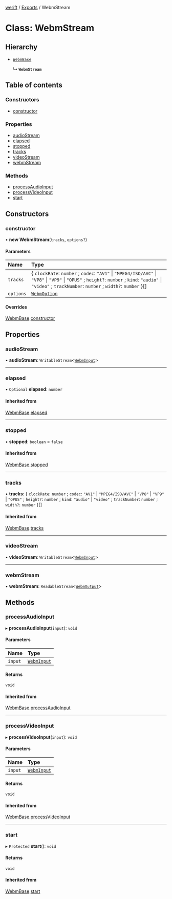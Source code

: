 [werift](../README.md) / [Exports](../modules.md) / WebmStream

# Class: WebmStream

## Hierarchy

- [`WebmBase`](WebmBase.md)

  ↳ **`WebmStream`**

## Table of contents

### Constructors

- [constructor](WebmStream.md#constructor)

### Properties

- [audioStream](WebmStream.md#audiostream)
- [elapsed](WebmStream.md#elapsed)
- [stopped](WebmStream.md#stopped)
- [tracks](WebmStream.md#tracks)
- [videoStream](WebmStream.md#videostream)
- [webmStream](WebmStream.md#webmstream)

### Methods

- [processAudioInput](WebmStream.md#processaudioinput)
- [processVideoInput](WebmStream.md#processvideoinput)
- [start](WebmStream.md#start)

## Constructors

### constructor

• **new WebmStream**(`tracks`, `options?`)

#### Parameters

| Name | Type |
| :------ | :------ |
| `tracks` | { `clockRate`: `number` ; `codec`: ``"AV1"`` \| ``"MPEG4/ISO/AVC"`` \| ``"VP8"`` \| ``"VP9"`` \| ``"OPUS"`` ; `height?`: `number` ; `kind`: ``"audio"`` \| ``"video"`` ; `trackNumber`: `number` ; `width?`: `number`  }[] |
| `options` | [`WebmOption`](../interfaces/WebmOption.md) |

#### Overrides

[WebmBase](WebmBase.md).[constructor](WebmBase.md#constructor)

## Properties

### audioStream

• **audioStream**: `WritableStream`<[`WebmInput`](../modules.md#webminput)\>

___

### elapsed

• `Optional` **elapsed**: `number`

#### Inherited from

[WebmBase](WebmBase.md).[elapsed](WebmBase.md#elapsed)

___

### stopped

• **stopped**: `boolean` = `false`

#### Inherited from

[WebmBase](WebmBase.md).[stopped](WebmBase.md#stopped)

___

### tracks

• **tracks**: { `clockRate`: `number` ; `codec`: ``"AV1"`` \| ``"MPEG4/ISO/AVC"`` \| ``"VP8"`` \| ``"VP9"`` \| ``"OPUS"`` ; `height?`: `number` ; `kind`: ``"audio"`` \| ``"video"`` ; `trackNumber`: `number` ; `width?`: `number`  }[]

#### Inherited from

[WebmBase](WebmBase.md).[tracks](WebmBase.md#tracks)

___

### videoStream

• **videoStream**: `WritableStream`<[`WebmInput`](../modules.md#webminput)\>

___

### webmStream

• **webmStream**: `ReadableStream`<[`WebmOutput`](../modules.md#webmoutput)\>

## Methods

### processAudioInput

▸ **processAudioInput**(`input`): `void`

#### Parameters

| Name | Type |
| :------ | :------ |
| `input` | [`WebmInput`](../modules.md#webminput) |

#### Returns

`void`

#### Inherited from

[WebmBase](WebmBase.md).[processAudioInput](WebmBase.md#processaudioinput)

___

### processVideoInput

▸ **processVideoInput**(`input`): `void`

#### Parameters

| Name | Type |
| :------ | :------ |
| `input` | [`WebmInput`](../modules.md#webminput) |

#### Returns

`void`

#### Inherited from

[WebmBase](WebmBase.md).[processVideoInput](WebmBase.md#processvideoinput)

___

### start

▸ `Protected` **start**(): `void`

#### Returns

`void`

#### Inherited from

[WebmBase](WebmBase.md).[start](WebmBase.md#start)
